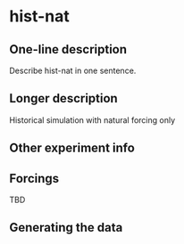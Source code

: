 <!--- This file contains a number of sections -->
<!--- They are bounded by comments like this -->
<!--- Do not edit these sections by hand -->
<!--- Start title -->
# hist-nat
<!--- End title -->

## One-line description

<!--- Start one-line-description -->
Describe hist-nat in one sentence.
<!--- End one-line-description -->

## Longer description

<!--- Start longer-description -->
Historical simulation with natural forcing only
<!--- End longer-description -->

## Other experiment info

<!--- Start other-experiment-info -->
<!--- End other-experiment-info -->

## Forcings

<!--- Start forcings -->
TBD
<!--- End forcings -->

## Generating the data

<!--- TODO: auto-generate this -->
